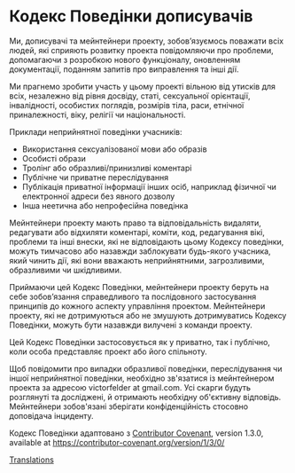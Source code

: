 # Кодекс Поведінки дописувачів

Ми, дописувачі та мейнтейнери проекту, зобов’язуємось поважати всіх людей, які
сприяють розвитку проекта повідомляючи про проблеми, допомагаючи з розробкою нового функціоналу, оновленням
документації, поданням запитів про виправлення та інші дії.

Ми прагнемо зробити участь у цьому проекті вільною від утисків
для всіх, незалежно від рівня досвіду, статі, сексуальної орієнтації, інвалідності, особистих поглядів,
розмірів тіла, раси, етнічної приналежності, віку, релігії чи національності.

Приклади неприйнятної поведінки учасників:

* Використання сексуалізованої мови або образів
* Особисті образи
* Тролінг або образливі/принизливі коментарі
* Публічне чи приватне переслідування
* Публікація приватної інформації інших осіб, наприклад фізичної чи електронної адреси без явного дозволу
* Інша неетична або непрофесійна поведінка

Мейнтейнери проекту мають право та відповідальність видаляти, редагувати або
відхиляти коментарі, коміти, код, редагування вікі, проблеми та інші внески,
які не відповідають цьому Кодексу поведінки, можуть тимчасово або
назавжди заблокувати будь-якого учасника, який чинить дії, які вони вважають неприйнятними,
загрозливими, образливими чи шкідливими.

Приймаючи цей Кодекс Поведінки, мейнтейнери проекту беруть на себе зобов’язання
справедливого та послідовного застосування принципів до кожного аспекту управління
проектом. Мейнтейнери проекту, які не дотримуються або не змушують дотримуватись Кодексу
Поведінки, можуть бути назавжди вилучені з команди проекту.

Цей Кодекс Поведінки застосовується як у приватно, так і публічно,
коли особа представляє проект або його спільноту.

Щоб повідомити про випадки образливої поведінки, переслідування чи іншої неприйнятної поведінки, 
необхідно зв'язатися із мейнтейнером проекта за адресою victorfelder at gmail.com. Усі
скарги будуть розглянуті та досліджені, й отримають необхідну об'єктивну відповідь. Мейнтейнери зобов'язані зберігати конфіденційність стосовно доповідача інциденту.


Кодекс Поведінки адаптовано з [Contributor Covenant][homepage],
version 1.3.0, available at https://contributor-covenant.org/version/1/3/0/

[homepage]: https://contributor-covenant.org

[Translations](README.md#nslations)
